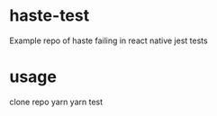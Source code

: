 # haste-test
Example repo of haste failing in react native jest tests

# usage
clone repo
yarn
yarn test
